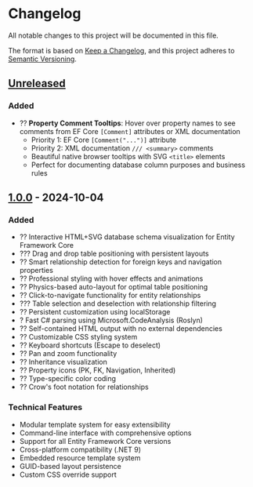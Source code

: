 ﻿# Changelog

All notable changes to this project will be documented in this file.

The format is based on [Keep a Changelog](https://keepachangelog.com/en/1.0.0/),
and this project adheres to [Semantic Versioning](https://semver.org/spec/v2.0.0.html).

## [Unreleased]

### Added
- ?? **Property Comment Tooltips**: Hover over property names to see comments from EF Core `[Comment]` attributes or XML documentation
  - Priority 1: EF Core `[Comment("...")]` attribute
  - Priority 2: XML documentation `/// <summary>` comments
  - Beautiful native browser tooltips with SVG `<title>` elements
  - Perfect for documenting database column purposes and business rules

## [1.0.0] - 2024-10-04

### Added
- ?? Interactive HTML+SVG database schema visualization for Entity Framework Core
- ??? Drag and drop table positioning with persistent layouts
- ?? Smart relationship detection for foreign keys and navigation properties
- ?? Professional styling with hover effects and animations
- ?? Physics-based auto-layout for optimal table positioning
- ?? Click-to-navigate functionality for entity relationships
- ??? Table selection and deselection with relationship filtering
- ?? Persistent customization using localStorage
- ? Fast C# parsing using Microsoft.CodeAnalysis (Roslyn)
- ?? Self-contained HTML output with no external dependencies
- ?? Customizable CSS styling system
- ?? Keyboard shortcuts (Escape to deselect)
- ?? Pan and zoom functionality
- ?? Inheritance visualization
- ?? Property icons (PK, FK, Navigation, Inherited)
- ?? Type-specific color coding
- ?? Crow's foot notation for relationships

### Technical Features
- Modular template system for easy extensibility
- Command-line interface with comprehensive options
- Support for all Entity Framework Core versions
- Cross-platform compatibility (.NET 9)
- Embedded resource template system
- GUID-based layout persistence
- Custom CSS override support

[Unreleased]: https://github.com/panoramicdata/SchemaMagic/compare/v1.0.0...HEAD
[1.0.0]: https://github.com/panoramicdata/SchemaMagic/releases/tag/v1.0.0